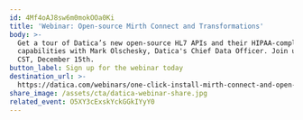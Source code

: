 ```yaml
---
id: 4Mf4oAJ8sw6m0mokOOa0Ki
title: 'Webinar: Open-source Mirth Connect and Transformations'
body: >-
  Get a tour of Datica’s new open-source HL7 APIs and their HIPAA-compliant
  capabilities with Mark Olschesky, Datica's Chief Data Officer. Join us 12pm
  CST, December 15th.
button_label: Sign up for the webinar today
destination_url: >-
  https://datica.com/webinars/one-click-install-mirth-connect-and-open-source-mirth-transformations/
share_image: /assets/cta/datica-webinar-share.jpg
related_event: O5XY3cExskYckGGkIYyY0
---
```


  